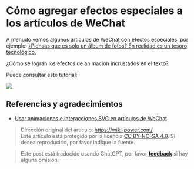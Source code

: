 # Cómo agregar efectos especiales a los artículos de WeChat

A menudo vemos algunos artículos de WeChat con efectos especiales, por ejemplo: [¿Piensas que es solo un álbum de fotos? En realidad es un tesoro tecnológico.](https://mp.weixin.qq.com/s?__biz=MzIwOTA2MzYwNA==&mid=2247495476&idx=1&sn=3b7adb89a724b504ba07df76a5524ba9&chksm=977b34efa00cbdf9d14f4c19028fabd256a2e5fc918918c5d33a34b359573d0f5e1f6c2c7316&scene=38##wechat_redirect)

¿Cómo se logran los efectos de animación incrustados en el texto?

Puede consultar este tutorial:

[![](https://f004.backblazeb2.com/file/wiki-media/img/20200310182440.png)](http://wechat-svg.projects.linwise.com/)

## Referencias y agradecimientos

- [Usar animaciones e interacciones SVG en artículos de WeChat](http://wechat-svg.projects.linwise.com/)

> Dirección original del artículo: <https://wiki-power.com/>  
> Este artículo está protegido por la licencia [CC BY-NC-SA 4.0](https://creativecommons.org/licenses/by/4.0/deed.zh). Si desea reproducirlo, por favor indique la fuente.

> Este post está traducido usando ChatGPT, por favor [**feedback**](https://github.com/linyuxuanlin/Wiki_MkDocs/issues/new) si hay alguna omisión.